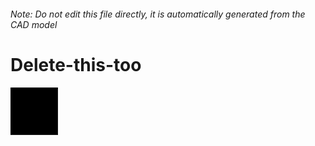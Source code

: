 ###### Note: Do not edit this file directly, it is automatically generated from the CAD model

# Delete-this-too

![](/project.svg)

